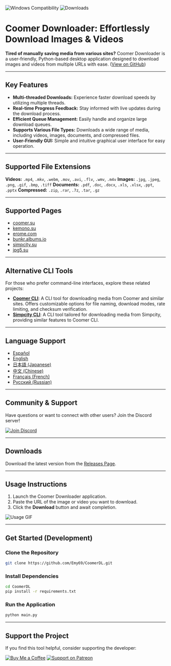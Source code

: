 ![Windows Compatibility](https://img.shields.io/badge/Windows-10%2C%2011-blue)
![Downloads](https://img.shields.io/github/downloads/emy69/CoomerDL/total)

# Coomer Downloader: Effortlessly Download Images & Videos

**Tired of manually saving media from various sites?** Coomer Downloader is a user-friendly, Python-based desktop application designed to download images and videos from multiple URLs with ease. ([View on GitHub](https://github.com/Emy69/CoomerDL))

---

## Key Features

*   **Multi-threaded Downloads:** Experience faster download speeds by utilizing multiple threads.
*   **Real-time Progress Feedback:** Stay informed with live updates during the download process.
*   **Efficient Queue Management:** Easily handle and organize large download queues.
*   **Supports Various File Types:** Downloads a wide range of media, including videos, images, documents, and compressed files.
*   **User-Friendly GUI:** Simple and intuitive graphical user interface for easy operation.

---

## Supported File Extensions

**Videos:** `.mp4`, `.mkv`, `.webm`, `.mov`, `.avi`, `.flv`, `.wmv`, `.m4v`
**Images:** `.jpg`, `.jpeg`, `.png`, `.gif`, `.bmp`, `.tiff`
**Documents:** `.pdf`, `.doc`, `.docx`, `.xls`, `.xlsx`, `.ppt`, `.pptx`
**Compressed:** `.zip`, `.rar`, `.7z`, `.tar`, `.gz`

---

## Supported Pages

*   [coomer.su](https://coomer.su/)
*   [kemono.su](https://kemono.su/)
*   [erome.com](https://www.erome.com/)
*   [bunkr.albums.io](https://bunkr-albums.io/)
*   [simpcity.su](https://simpcity.su/)
*   [jpg5.su](https://jpg5.su/)

---

## Alternative CLI Tools

For those who prefer command-line interfaces, explore these related projects:

*   **[Coomer CLI](https://github.com/Emy69/Coomer-cli)**: A CLI tool for downloading media from Coomer and similar sites. Offers customizable options for file naming, download modes, rate limiting, and checksum verification.
*   **[Simpcity CLI](https://github.com/Emy69/SimpCityCLI)**: A CLI tool tailored for downloading media from Simpcity, providing similar features to Coomer CLI.

---

## Language Support

*   [Español](#)
*   [English](#)
*   [日本語 (Japanese)](#)
*   [中文 (Chinese)](#)
*   [Français (French)](#)
*   [Русский (Russian)](#)

---

## Community & Support

Have questions or want to connect with other users? Join the Discord server!

[![Join Discord](https://img.shields.io/badge/Join-Discord-7289DA.svg?style=for-the-badge&logo=discord&logoColor=white)](https://discord.gg/ku8gSPsesh)

---

## Downloads

Download the latest version from the [Releases Page](https://github.com/Emy69/CoomerDL/releases).

---

## Usage Instructions

1.  Launch the Coomer Downloader application.
2.  Paste the URL of the image or video you want to download.
3.  Click the **Download** button and await completion.

![Usage GIF](https://github.com/Emy69/CoomerDL/blob/main/resources/screenshots/0627.gif)

---

## Get Started (Development)

### Clone the Repository

```sh
git clone https://github.com/Emy69/CoomerDL.git
```

### Install Dependencies

```sh
cd CoomerDL
pip install -r requirements.txt
```

### Run the Application

```sh
python main.py
```

---

## Support the Project

If you find this tool helpful, consider supporting the developer:

[![Buy Me a Coffee](https://img.shields.io/badge/Buy%20Me%20a%20Coffee-FFDD00.svg?style=for-the-badge&logo=buy-me-a-coffee&logoColor=black)](https://buymeacoffee.com/emy_69)
[![Support on Patreon](https://img.shields.io/badge/Support%20on%20Patreon-FF424D.svg?style=for-the-badge&logo=patreon&logoColor=white)](https://www.patreon.com/emy69)